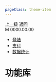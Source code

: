 ```yaml
---
pageClass: theme-item
---
```

<div class="extend-header">
    <div class="info">
        <div class="record">
            <a class="back" href="./">上一级</a>
            <a class="back" href="./">返回</a>
        </div>        
        <div class="mini">
            <span>M 0000.00.00</span>
        </div>
    </div>
    <div class="content"><div class="custom-block children"><ul><li><a href="/frontend/layerBusiness/systemBusiness/libraryPublic/function/login">登陆</a></li><li><a href="/frontend/layerBusiness/systemBusiness/libraryPublic/function/payment">支付</a></li><li><a href="/frontend/layerBusiness/systemBusiness/libraryPublic/function/statistics">数据统计</a></li></ul></div></div>
</div>
<div class="content-header">
<h1>功能库</h1>
</div>

